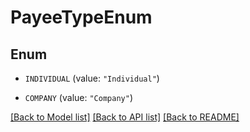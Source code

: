 # PayeeTypeEnum

## Enum


* `INDIVIDUAL` (value: `"Individual"`)

* `COMPANY` (value: `"Company"`)


[[Back to Model list]](../README.md#documentation-for-models) [[Back to API list]](../README.md#documentation-for-api-endpoints) [[Back to README]](../README.md)


